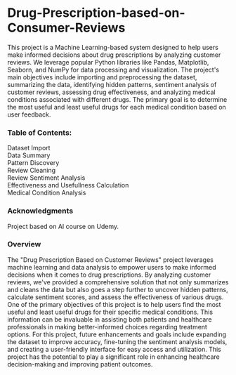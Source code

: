 # Drug-Prescription-based-on-Consumer-Reviews

This project is a Machine Learning-based system designed to help users make informed decisions about drug prescriptions by analyzing customer reviews. We leverage popular Python libraries like Pandas, Matplotlib, Seaborn, and NumPy for data processing and visualization. The project's main objectives include importing and preprocessing the dataset, summarizing the data, identifying hidden patterns, sentiment analysis of customer reviews, assessing drug effectiveness, and analyzing medical conditions associated with different drugs. The primary goal is to determine the most useful and least useful drugs for each medical condition based on user feedback.

### Table of Contents: 
Dataset Import<br>
Data Summary<br>
Pattern Discovery<br>
Review Cleaning<br>
Review Sentiment Analysis<br>
Effectiveness and Usefullness Calculation<br>
Medical Condition Analysis<br>

### Acknowledgments
Project based on AI course on Udemy. 

### Overview
The "Drug Prescription Based on Customer Reviews" project leverages machine learning and data analysis to empower users to make informed decisions when it comes to drug prescriptions. By analyzing customer reviews, we've provided a comprehensive solution that not only summarizes and cleans the data but also goes a step further to uncover hidden patterns, calculate sentiment scores, and assess the effectiveness of various drugs. One of the primary objectives of this project is to help users find the most useful and least useful drugs for their specific medical conditions. This information can be invaluable in assisting both patients and healthcare professionals in making better-informed choices regarding treatment options. For this project, future enhancements and goals include expanding the dataset to improve accuracy, fine-tuning the sentiment analysis models, and creating a user-friendly interface for easy access and utilization. This project has the potential to play a significant role in enhancing healthcare decision-making and improving patient outcomes.
